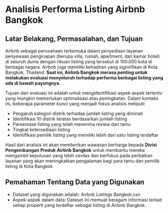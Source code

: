 # **Analisis Performa Listing Airbnb Bangkok**

## **Latar Belakang, Permasalahan, dan Tujuan**
Airbnb sebagai perusahaan terkemuka dalam penyediaan layanan penyewaan penginapan
(berupa villa, rumah, apartment, dan kamar hotel) di seluruh dunia dengan ribuan listing
yang tersebut di 100.000 kota di berbagai negara. Airbnb juga memiliki kehadiran yang
signnifikan di Kota Bangkok, Thailand. **Saat ini, Airbnb Bangkok merasa penting untuk melakukan evaluasi menyeluruh terhadap performa berbagai listing yang ada di bawah payungnya.**

Tujuan dari evaluasi ini adalah untuk mengidentifikasi aspek-aspek tertentu yang mungkin memerlukan optimalisasi atau peningkatan. Dalam konteks ini, beberapa parameter kunci yang menjadi fokus analisis meliputi: 

- Pengaruh kategori distrik terhadap jumlah listing yang diminati
- Identifikasi 10 distrik teratas berdasarkan jumlah listing
- Persentase listing yang telah menerima review dari tamu
- Tingkat ketersediaan listing
- Identifikasi pemilik listing yang memiliki lebih dari satu listing terdaftar

Hasil dari analisis ini akan memberikan wawasan berharga kepada **Divisi Pengembangan Produk Airbnb Bangkok** untuk membantu mereka mengambil keputusan yang lebih cerdas dan berfokus pada perbaikan layanan yang akan meningkatkan pengalaman bagi para tamu dan pemilik listing di Kota Bangkok

## **Pemahaman Tentang Data yang Digunakan**
- Dataset yang digunakan adalah: Airbnb Listings Bangkok.csv
- Aspek-aspek dalam data:
    Dataset ini memuat beragam informasi terkait setiap properti yang terdaftar sebagai listing di Airbnb Bangkok.

